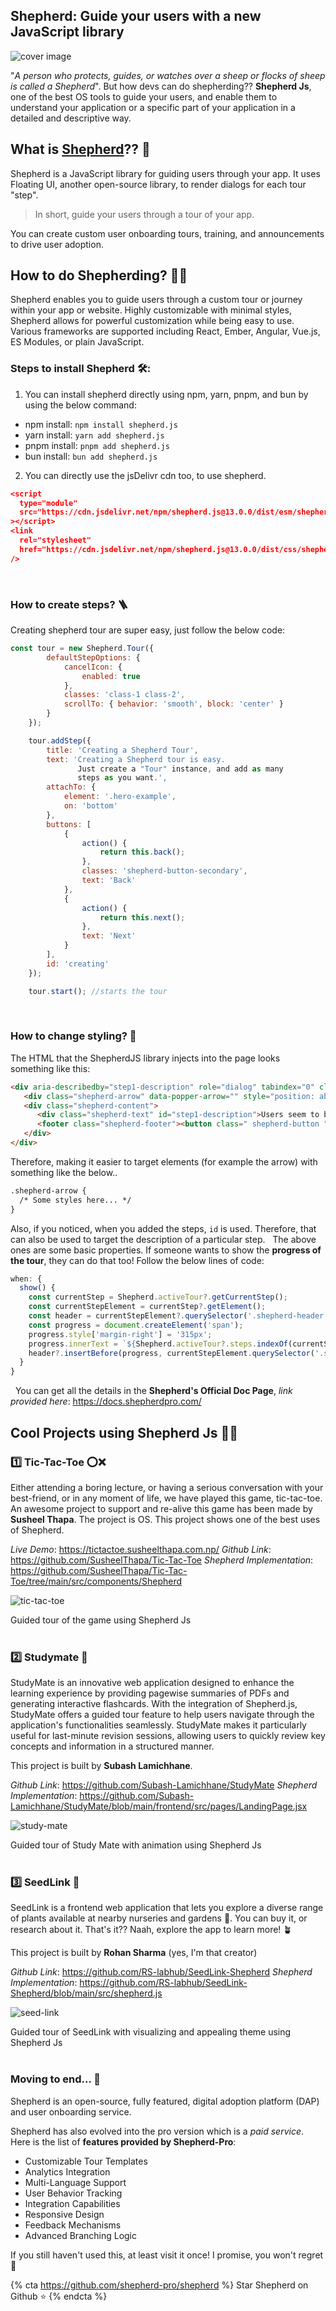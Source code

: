 ## Shepherd: Guide your users with a new JavaScript library

![cover image](<shepherd v1.gif>)

"_A person who protects, guides, or watches over a sheep or flocks of sheep is called a Shepherd_". But how devs can do shepherding?? **Shepherd Js**, one of the best OS tools to guide your users, and enable them to understand your application or a specific part of your application in a detailed and descriptive way.
&nbsp;
## What is [Shepherd](https://github.com/shepherd-pro/shepherd)?? 🐏
Shepherd is a JavaScript library for guiding users through your app. It uses Floating UI, another open-source library, to render dialogs for each tour "step".
> In short, guide your users through a tour of your app.

You can create custom user onboarding tours, training, and announcements to drive user adoption.

## How to do Shepherding? 🕺🐑
Shepherd enables you to guide users through a custom tour or journey within your app or website. Highly customizable with minimal styles, Shepherd allows for powerful customization while being easy to use. Various frameworks are supported including React, Ember, Angular, Vue.js, ES Modules, or plain JavaScript.

### Steps to install Shepherd 🛠️:
1. You can install shepherd directly using npm, yarn, pnpm, and bun by using the below command:
 - npm install: `npm install shepherd.js`
 - yarn install: `yarn add shepherd.js`
 - pnpm install: `pnpm add shepherd.js`
 - bun install: `bun add shepherd.js`

2. You can directly use the jsDelivr cdn too, to use shepherd.
```json
<script
  type="module"
  src="https://cdn.jsdelivr.net/npm/shepherd.js@13.0.0/dist/esm/shepherd.mjs"
></script>
<link
  rel="stylesheet"
  href="https://cdn.jsdelivr.net/npm/shepherd.js@13.0.0/dist/css/shepherd.css"
/>
```
&nbsp;
### How to create steps? 🪜
Creating shepherd tour are super easy, just follow the below code:
```js
const tour = new Shepherd.Tour({
		defaultStepOptions: {
			cancelIcon: {
				enabled: true
			},
			classes: 'class-1 class-2',
			scrollTo: { behavior: 'smooth', block: 'center' }
		}
	});

	tour.addStep({
		title: 'Creating a Shepherd Tour',
		text: 'Creating a Shepherd tour is easy.
               Just create a "Tour" instance, and add as many
               steps as you want.',
		attachTo: {
			element: '.hero-example',
			on: 'bottom'
		},
		buttons: [
			{
				action() {
					return this.back();
				},
				classes: 'shepherd-button-secondary',
				text: 'Back'
			},
			{
				action() {
					return this.next();
				},
				text: 'Next'
			}
		],
		id: 'creating'
	});

	tour.start(); //starts the tour
```
&nbsp;
### How to change styling? 💅
The HTML that the ShepherdJS library injects into the page looks something like this:
```html
<div aria-describedby="step1-description" role="dialog" tabindex="0" class="shepherd-element shepherd-enabled" data-shepherd-step-id="step1" style="position: absolute; inset: 0px auto auto 0px; margin: 0px; transform: translate(393px, 302px);" data-popper-placement="bottom">
   <div class="shepherd-arrow" data-popper-arrow="" style="position: absolute; left: 0px; transform: translate(192px);"></div>
   <div class="shepherd-content">
      <div class="shepherd-text" id="step1-description">Users seem to be down by 12.4%. Is that bad?</div>
      <footer class="shepherd-footer"><button class=" shepherd-button " tabindex="0">Next</button></footer>
   </div>
</div>
```
Therefore, making it easier to target elements (for example the arrow) with something like the below..
```html
.shepherd-arrow {
  /* Some styles here... */
}
```
Also, if you noticed, when you added the steps, `id` is used. Therefore, that can also be used to target the description of a particular step.
&nbsp;
The above ones are some basic properties. If someone wants to show the **progress of the tour**, they can do that too! Follow the below lines of code:
```js
when: {
  show() {
    const currentStep = Shepherd.activeTour?.getCurrentStep();
    const currentStepElement = currentStep?.getElement();
    const header = currentStepElement?.querySelector('.shepherd-header');
    const progress = document.createElement('span');
    progress.style['margin-right'] = '315px';
    progress.innerText = `${Shepherd.activeTour?.steps.indexOf(currentStep) + 1}/${Shepherd.activeTour?.steps.length}`;
    header?.insertBefore(progress, currentStepElement.querySelector('.shepherd-cancel-icon'));
  }
}
```
&nbsp;
You can get all the details in the **Shepherd's Official Doc Page**, _link provided here_: https://docs.shepherdpro.com/
&nbsp;

## Cool Projects using Shepherd Js 🧑‍💻
### 1️⃣ Tic-Tac-Toe ⭕❌

Either attending a boring lecture, or having a serious conversation with your best-friend, or in any moment of life, we have played this game, tic-tac-toe.
An awesome project to support and re-alive this game has been made by **Susheel Thapa**. The project is OS. This project shows one of the best uses of Shepherd.

_Live Demo_: https://tictactoe.susheelthapa.com.np/
_Github Link_: https://github.com/SusheelThapa/Tic-Tac-Toe
_Shepherd Implementation_: https://github.com/SusheelThapa/Tic-Tac-Toe/tree/main/src/components/Shepherd

![tic-tac-toe](https://dev-to-uploads.s3.amazonaws.com/uploads/articles/aztwpbdw5f1s9v5ecqtj.png)
<figcaption> Guided tour of the game using Shepherd Js </figcaption>
&nbsp;

### 2️⃣ Studymate 📖

StudyMate is an innovative web application designed to enhance the learning experience by providing pagewise summaries of PDFs and generating interactive flashcards. With the integration of Shepherd.js, StudyMate offers a guided tour feature to help users navigate through the application's functionalities seamlessly. StudyMate makes it particularly useful for last-minute revision sessions, allowing users to quickly review key concepts and information in a structured manner.

This project is built by **Subash Lamichhane**.

_Github Link_: https://github.com/Subash-Lamichhane/StudyMate
_Shepherd Implementation_: https://github.com/Subash-Lamichhane/StudyMate/blob/main/frontend/src/pages/LandingPage.jsx

![study-mate](https://dev-to-uploads.s3.amazonaws.com/uploads/articles/is8kshz1dd33f8x5ck7s.png)
<figcaption> Guided tour of Study Mate with animation using Shepherd Js </figcaption>
&nbsp;

### 3️⃣ SeedLink 🌱
SeedLink is a frontend web application that lets you explore a diverse range of plants available at nearby nurseries and gardens 🌿. You can buy it, or research about it. That's it?? Naah, explore the app to learn more! 🪴

This project is built by **Rohan Sharma** (yes, I'm that creator)

_Github Link_: https://github.com/RS-labhub/SeedLink-Shepherd
_Shepherd Implementation_:  https://github.com/RS-labhub/SeedLink-Shepherd/blob/main/src/shepherd.js


![seed-link](https://dev-to-uploads.s3.amazonaws.com/uploads/articles/9vor6p22i2mia0fvhz5j.png)
<figcaption> Guided tour of SeedLink with visualizing and appealing theme using Shepherd Js </figcaption>
&nbsp;

### Moving to end... 🥹
Shepherd is an open-source, fully featured, digital adoption platform (DAP) and user onboarding service. 

Shepherd has also evolved into the pro version which is a _paid service_. Here is the list of **features provided by Shepherd-Pro**:
- Customizable Tour Templates
- Analytics Integration
- Multi-Language Support
- User Behavior Tracking
- Integration Capabilities
- Responsive Design
- Feedback Mechanisms
- Advanced Branching Logic

If you still haven't used this, at least visit it once! I promise, you won't regret 🥰

{% cta https://github.com/shepherd-pro/shepherd %} Star Shepherd on Github ⭐ {% endcta %}
